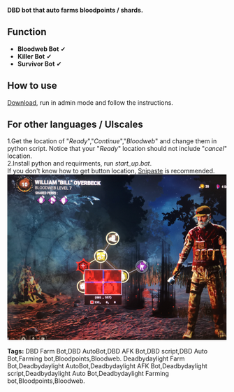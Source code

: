 **DBD bot that auto farms bloodpoints / shards.**  

## Function
- **Bloodweb Bot** &#x2714;
- **Killer   Bot** &#x2714; 
- **Survivor Bot** &#x2714; 

## How to use   
[Download](https://github.com/7urtle/Deadbydaylight-Farming-Bot/releases), run in admin mode and follow the instructions.   

## For other languages / UIscales
1.Get the location of "*Ready*","*Continue*","*Bloodweb*" and change them in python script. Notice that your "*Ready*" location should not include "*cancel*" location.  
2.Install python and requirments, run *start_up.bat*.  
If you don't know how to get button location, [Snipaste](https://www.snipaste.com/) is recommended.  
![image](https://github.com/7urtle/Deadbydaylight-Farming-Bot/blob/main/Snipaste_showcase.png)


**Tags:**
DBD Farm Bot,DBD AutoBot,DBD AFK Bot,DBD script,DBD Auto Bot,Farming bot,Bloodpoints,Bloodweb.
Deadbydaylight Farm Bot,Deadbydaylight AutoBot,Deadbydaylight AFK Bot,Deadbydaylight script,Deadbydaylight Auto Bot,Deadbydaylight Farming bot,Bloodpoints,Bloodweb.

